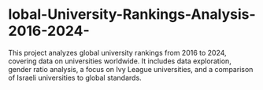 # lobal-University-Rankings-Analysis-2016-2024-
This project analyzes global university rankings from 2016 to 2024, covering data on universities worldwide. It includes data exploration, gender ratio analysis, a focus on Ivy League universities, and a comparison of Israeli universities to global standards.
